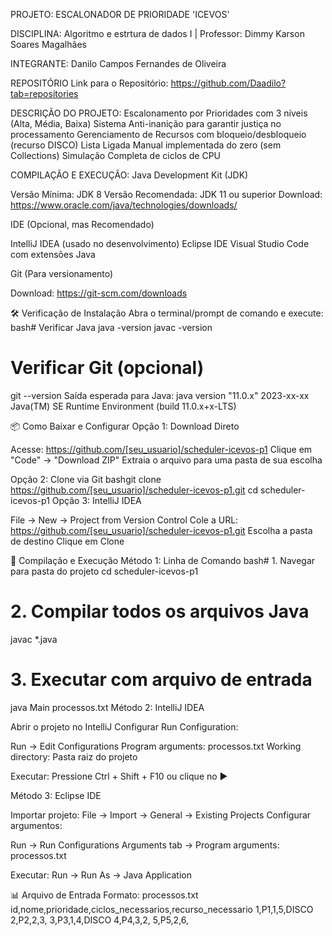 PROJETO: ESCALONADOR DE PRIORIDADE 'ICEVOS'

DISCIPLINA: Algoritmo e estrtura de dados I | Professor: Dimmy Karson Soares Magalhães

INTEGRANTE: Danilo Campos Fernandes de Oliveira

REPOSITÓRIO
Link para o Repositório: https://github.com/Daadilo?tab=repositories

DESCRIÇÃO DO PROJETO: 
Escalonamento por Prioridades com 3 níveis (Alta, Média, Baixa)
Sistema Anti-inanição para garantir justiça no processamento
Gerenciamento de Recursos com bloqueio/desbloqueio (recurso DISCO)
Lista Ligada Manual implementada do zero (sem Collections)
Simulação Completa de ciclos de CPU

COMPILAÇÃO E EXECUÇÃO:
Java Development Kit (JDK)

Versão Mínima: JDK 8
Versão Recomendada: JDK 11 ou superior
Download: https://www.oracle.com/java/technologies/downloads/

IDE (Opcional, mas Recomendado)

IntelliJ IDEA (usado no desenvolvimento)
Eclipse IDE
Visual Studio Code com extensões Java

Git (Para versionamento)

Download: https://git-scm.com/downloads

🛠️ Verificação de Instalação
Abra o terminal/prompt de comando e execute:
bash# Verificar Java
java -version
javac -version

# Verificar Git (opcional)
git --version
Saída esperada para Java:
java version "11.0.x" 2023-xx-xx
Java(TM) SE Runtime Environment (build 11.0.x+x-LTS)

📦 Como Baixar e Configurar
Opção 1: Download Direto

Acesse: https://github.com/[seu_usuario]/scheduler-icevos-p1
Clique em "Code" → "Download ZIP"
Extraia o arquivo para uma pasta de sua escolha

Opção 2: Clone via Git
bashgit clone https://github.com/[seu_usuario]/scheduler-icevos-p1.git
cd scheduler-icevos-p1
Opção 3: IntelliJ IDEA

File → New → Project from Version Control
Cole a URL: https://github.com/[seu_usuario]/scheduler-icevos-p1.git
Escolha a pasta de destino
Clique em Clone


🚀 Compilação e Execução
Método 1: Linha de Comando
bash# 1. Navegar para pasta do projeto
cd scheduler-icevos-p1

# 2. Compilar todos os arquivos Java
javac *.java

# 3. Executar com arquivo de entrada
java Main processos.txt
Método 2: IntelliJ IDEA

Abrir o projeto no IntelliJ
Configurar Run Configuration:

Run → Edit Configurations
Program arguments: processos.txt
Working directory: Pasta raiz do projeto


Executar: Pressione Ctrl + Shift + F10 ou clique no ▶️

Método 3: Eclipse IDE

Importar projeto: File → Import → General → Existing Projects
Configurar argumentos:

Run → Run Configurations
Arguments tab → Program arguments: processos.txt


Executar: Run → Run As → Java Application


📊 Arquivo de Entrada
Formato: processos.txt
id,nome,prioridade,ciclos_necessarios,recurso_necessario
1,P1,1,5,DISCO
2,P2,2,3,
3,P3,1,4,DISCO
4,P4,3,2,
5,P5,2,6,
